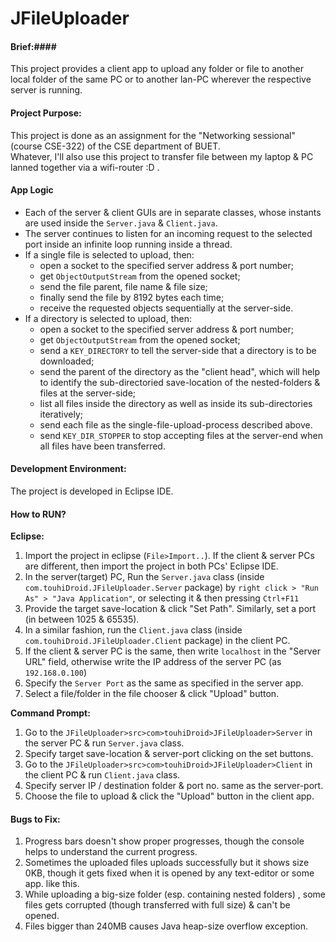 JFileUploader
=============

#### Brief:####
This project provides a client app to upload any folder or file to another local folder of the same PC or to another lan-PC wherever the respective server is running.

#### Project Purpose: ####
This project is done as an assignment for the "Networking sessional" (course CSE-322) of the CSE department of BUET.  <br>Whatever, I'll also use this project to transfer file between my laptop & PC lanned together via a wifi-router :D .
  
#### App Logic ####

- Each of the server & client GUIs are in separate classes, whose instants are used inside the `Server.java` & `Client.java`.
- The server continues to listen for an incoming request to the selected port inside an infinite loop running inside a thread.
- If a single file is selected to upload, then:
    - open a socket to the specified server address & port number;
    - get `ObjectOutputStream` from the opened socket;
    - send the file parent, file name & file size;
    - finally send the file by 8192 bytes each time;
    - receive the requested objects sequentially at the server-side.
- If a directory is selected to upload, then:
    - open a socket to the specified server address & port number;
    - get `ObjectOutputStream` from the opened socket;
    - send a `KEY_DIRECTORY` to tell the server-side that a directory is to be downloaded;
    - send the parent of the directory as the "client head", which will help to identify the sub-directoried save-location of the nested-folders & files at the server-side;
    - list all files inside the directory as well as inside its sub-directories iteratively;
    - send each file as the single-file-upload-process described above.
    - send `KEY_DIR_STOPPER` to stop accepting files at the server-end when all files have been transferred.

#### Development Environment: ####
The project is developed in Eclipse IDE.

#### How to RUN? ####
**Eclipse:**

1. Import the project in eclipse (`File>Import..`). If the client & server PCs are different, then import the project in both PCs' Eclipse IDE.
2. In the server(target) PC, Run the `Server.java` class (inside `com.touhiDroid.JFileUploader.Server` package) by `right click > "Run As" > "Java Application"`, or selecting it & then pressing `Ctrl+F11`
3. Provide the target save-location & click "Set Path". Similarly, set a port (in between 1025 & 65535).
4. In a similar fashion, run the `Client.java` class (inside `com.touhiDroid.JFileUploader.Client` package) in the client PC.
5. If the client & server PC is the same, then write `localhost` in the "Server URL" field, otherwise write the IP address of the server PC (as `192.168.0.100`)
6. Specify the `Server Port` as the same as specified in the server app.
7. Select a file/folder in the file chooser & click "Upload" button.

**Command Prompt:**

1. Go to the `JFileUploader>src>com>touhiDroid>JFileUploader>Server` in the server PC & run `Server.java` class.
2. Specify target save-location & server-port clicking on the set buttons.
3. Go to the `JFileUploader>src>com>touhiDroid>JFileUploader>Client` in the client PC & run `Client.java` class.
4. Specify server IP / destination folder & port no. same as the server-port.
5. Choose the file to upload & click the "Upload" button in the client app.

#### Bugs to Fix: ####

1. Progress bars doesn't show proper progresses, though the console helps to understand the current progress.
2. Sometimes the uploaded files uploads successfully but it shows size 0KB, though it gets fixed when it is opened by any text-editor or some app. like this.
3. While uploading a big-size folder (esp. containing nested folders) , some files gets corrupted (though transferred with full size) & can't be opened.
4. Files bigger than 240MB causes Java heap-size overflow exception.
